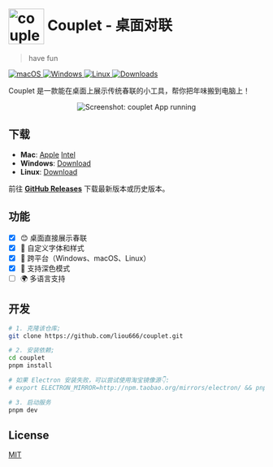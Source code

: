 # <img src="./resources/icon.ico" width="70px" align="center" alt="couplet icon"> Couplet - 桌面对联
>
> have fun

<p align="left">
<a href="https://github.com/liou666/couplet/releases" target="_blank">
<img alt="macOS" src="https://img.shields.io/badge/-macOS-black?style=flat-square&logo=apple&logoColor=white" />
</a>
<a href="https://github.com/liou666/couplet/releases" target="_blank">
<img alt="Windows" src="https://img.shields.io/badge/-Windows-blue?style=flat-square&logo=windows&logoColor=white" />
</a>
<a href="https://github.com/liou666/couplet/releases" target="_blank">
<img alt="Linux" src="https://img.shields.io/badge/-linux-red?style=flat-square&logo=linux&logoColor=white" />
</a>
<a href="https://github.com/liou666/couplet/releases" target="_blank">
<img alt="Downloads" src="https://img.shields.io/github/downloads/liou666/couplet/total.svg?style=flat" />
</a>
</p>

Couplet 是一款能在桌面上展示传统春联的小工具，帮你把年味搬到电脑上！

<p align="center">
  <img width="" alt="Screenshot: couplet App running" src="./screenshot/main1.png">
</p>

## 下载

- **Mac**: [Apple](https://github.com/liou666/couplet/releases/download/v0.1.0/couplet_arm64_0.1.0.dmg) [Intel](https://github.com/liou666/couplet/releases/download/v0.1.0/couplet_x64_0.1.0.dmg)
- **Windows**: [Download](https://github.com/liou666/couplet/releases/download/v0.1.0/couplet_0.1.0.exe)
- **Linux**: [Download](https://github.com/liou666/couplet/releases/download/v0.1.0/couplet_0.1.0.AppImage)

前往 **[GitHub Releases](https://github.com/liou666/couplet/releases)** 下载最新版本或历史版本。

## 功能

- [x] 😊 桌面直接展示春联
- [x] 🎨 自定义字体和样式
- [x] 🚀 跨平台（Windows、macOS、Linux）
- [x] 🌙 支持深色模式
- [ ] 🌍 多语言支持

## 开发

```bash
# 1. 克隆该仓库;
git clone https://github.com/liou666/couplet.git

# 2. 安装依赖;
cd couplet
pnpm install

# 如果 Electron 安装失败，可以尝试使用淘宝镜像源👇:
# export ELECTRON_MIRROR=http://npm.taobao.org/mirrors/electron/ && pnpm i

# 3. 启动服务
pnpm dev
```

## License

[MIT](./LICENSE)
